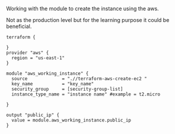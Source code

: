Working with the module to create the instance using the aws.

Not as the production level but for the learning purpose it could be beneficial.

```hcl
terraform {

}
provider "aws" {
  region = "us-east-1"
}

module "aws_working_instance" {
  source             = ".//terraform-aws-create-ec2 "
  key_name           = "key_name"
  security_group     = [security-group-list]
  instance_type_name = "instance name" #example = t2.micro

}

output "public_ip" {
  value = module.aws_working_instance.public_ip
}

```